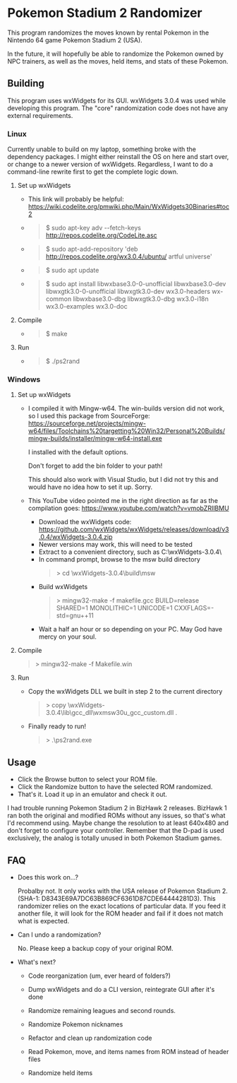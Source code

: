 # Pokemon Stadium 2 Randomizer

This program randomizes the moves known by rental Pokemon in the Nintendo 64 game Pokemon Stadium 2 (USA).

In the future, it will hopefully be able to randomize the Pokemon owned by NPC trainers, as well as the moves, held items, and stats of these Pokemon.

## Building

This program uses wxWidgets for its GUI. wxWidgets 3.0.4 was used while developing this program. The "core" randomization code does not have any external requirements. 

### Linux

Currently unable to build on my laptop, something broke with the dependency packages. 
I might either reinstall the OS on here and start over, or change to a newer version of wxWidgets.
Regardless, I want to do a command-line rewrite first to get the complete logic down. 

1. Set up wxWidgets
    * This link will probably be helpful: https://wiki.codelite.org/pmwiki.php/Main/WxWidgets30Binaries#toc2
    * > $ sudo apt-key adv --fetch-keys http://repos.codelite.org/CodeLite.asc
    * > $ sudo apt-add-repository 'deb http://repos.codelite.org/wx3.0.4/ubuntu/ artful universe'
    * > $ sudo apt update
    * > $ sudo apt install libwxbase3.0-0-unofficial libwxbase3.0-dev libwxgtk3.0-0-unofficial libwxgtk3.0-dev wx3.0-headers wx-common libwxbase3.0-dbg libwxgtk3.0-dbg wx3.0-i18n wx3.0-examples wx3.0-doc

2. Compile 
    * > $ make

3. Run
    * > $ ./ps2rand

### Windows

1. Set up wxWidgets
    * I compiled it with Mingw-w64. The win-builds version did not work, so I used this package from SourceForge: https://sourceforge.net/projects/mingw-w64/files/Toolchains%20targetting%20Win32/Personal%20Builds/mingw-builds/installer/mingw-w64-install.exe

        I installed with the default options.
    
        Don't forget to add the bin folder to your path!

        This should also work with Visual Studio, but I did not try this and would have no idea how to set it up. Sorry.

    * This YouTube video pointed me in the right direction as far as the compilation goes: https://www.youtube.com/watch?v=vmobZRIlBMU
        * Download the wxWidgets code:
        https://github.com/wxWidgets/wxWidgets/releases/download/v3.0.4/wxWidgets-3.0.4.zip
        * Newer versions may work, this will need to be tested
        * Extract to a convenient directory, such as C:\wxWidgets-3.0.4\
        * In command prompt, browse to the msw build directory
            > \> cd \wxWidgets-3.0.4\build\msw
        * Build wxWidgets
            > \> mingw32-make -f makefile.gcc BUILD=release SHARED=1 MONOLITHIC=1 UNICODE=1 CXXFLAGS=-std=gnu++11 
        * Wait a half an hour or so depending on your PC. May God have mercy on your soul.

2. Compile

    > \> mingw32-make -f Makefile.win

3. Run
    * Copy the wxWidgets DLL we built in step 2 to the current directory
        > \> copy \wxWidgets-3.0.4\lib\gcc_dll\wxmsw30u_gcc_custom.dll .
    * Finally ready to run!
        > \> .\ps2rand.exe


## Usage

* Click the Browse button to select your ROM file.
* Click the Randomize button to have the selected ROM randomized.
* That's it. Load it up in an emulator and check it out. 

I had trouble running Pokemon Stadium 2 in BizHawk 2 releases. BizHawk 1 ran both the original and modified ROMs without any issues, so that's what I'd recommend using. Maybe change the resolution to at least 640x480 and don't forget to configure your controller. Remember that the D-pad is used exclusively, the analog is totally unused in both Pokemon Stadium games.

## FAQ

* Does this work on...?

    Probalby not. It only works with the USA release of Pokemon Stadium 2. (SHA-1: D8343E69A7DC63B869CF6361D87CDE64444281D3). This randomizer relies on the exact locations of particular data. If you feed it another file, it will look for the ROM header and fail if it does not match what is expected. 
    
* Can I undo a randomization?

    No. Please keep a backup copy of your original ROM.

* What's next?

	* Code reorganization (um, ever heard of folders?)
	* Dump wxWidgets and do a CLI version, reintegrate GUI after it's done

	* Randomize remaining leagues and second rounds. 
	* Randomize Pokemon nicknames
	* Refactor and clean up randomization code
	* Read Pokemon, move, and items names from ROM instead of header files
	* Randomize held items

